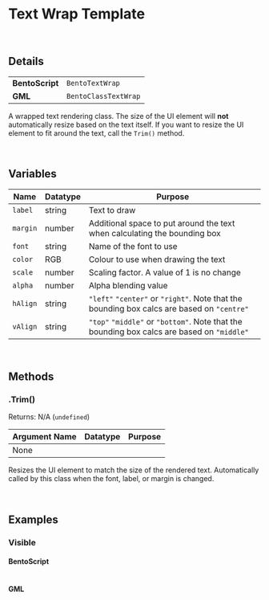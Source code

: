 # Text Wrap Template

&nbsp;

## Details

<table>
    <tr>
		<td><b>BentoScript</b></td>
		<td><code>BentoTextWrap</code></td>
    </tr>
    <tr>
		<td><b>GML</b></td>
		<td><code>BentoClassTextWrap</code></td>
    </tr>
</table>

A wrapped text rendering class. The size of the UI element will **not** automatically resize based on the text itself. If you want to resize the UI element to fit around the text, call the `Trim()` method.

&nbsp;

## Variables

| Name     | Datatype | Purpose                                                                                    |
|----------|----------|--------------------------------------------------------------------------------------------|
| `label`  | string   | Text to draw                                                                               |
| `margin` | number   | Additional space to put around the text when calculating the bounding box                  |
| `font`   | string   | Name of the font to use                                                                    |
| `color`  | RGB      | Colour to use when drawing the text                                                        |
| `scale`  | number   | Scaling factor. A value of 1 is no change                                                  |
| `alpha`  | number   | Alpha blending value                                                                       |
| `hAlign` | string   | `"left"` `"center"` or `"right"`. Note that the bounding box calcs are based on `"centre"` |
| `vAlign` | string   | `"top"` `"middle"` or `"bottom"`. Note that the bounding box calcs are based on `"middle"` |

&nbsp;

## Methods

### .Trim()

Returns: N/A (`undefined`)

| Argument Name | Datatype | Purpose |
|---------------|----------|---------|
| None          |          |         |

Resizes the UI element to match the size of the rendered text. Automatically called by this class when the font, label, or margin is changed.

&nbsp;

## Examples

### Visible

<!-- tabs:start -->

#### **BentoScript**

```

```

#### **GML**

```

```

<!-- tabs:end -->